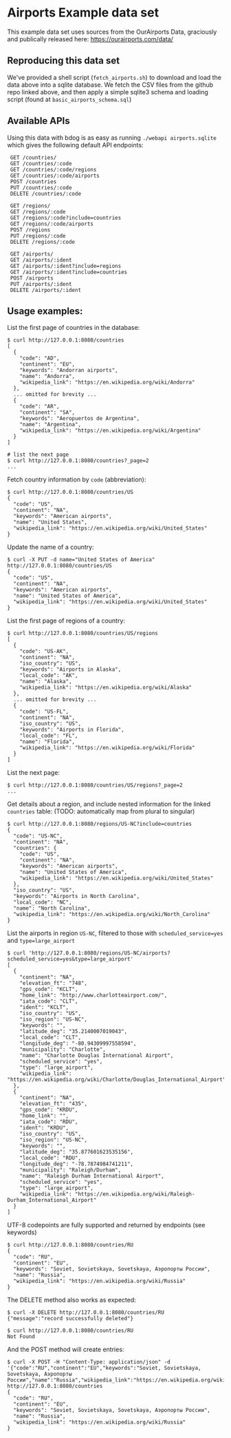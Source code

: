 # Airports Example data set

This example data set uses sources from the OurAirports Data, graciously and publically released here: https://ourairports.com/data/

## Reproducing this data set

We've provided a shell script (`fetch_airports.sh`) to download and load the data above into a sqlite database. We fetch the CSV files from the github repo linked above, and then apply a simple sqlite3 schema and loading script (found at `basic_airports_schema.sql`)

## Available APIs

Using this data with bdog is as easy as running `./webapi airports.sqlite` which gives the following default API endpoints:

     GET /countries/
     GET /countries/:code
     GET /countries/:code/regions
     GET /countries/:code/airports
     POST /countries
     PUT /countries/:code
     DELETE /countries/:code

     GET /regions/
     GET /regions/:code
     GET /regions/:code?include=countries
     GET /regions/:code/airports
     POST /regions
     PUT /regions/:code
     DELETE /regions/:code

     GET /airports/
     GET /airports/:ident
     GET /airports/:ident?include=regions
     GET /airports/:ident?include=countries
     POST /airports
     PUT /airports/:ident
     DELETE /airports/:ident

## Usage examples:

List the first page of countries in the database:

    $ curl http://127.0.0.1:8080/countries
    [
      {
        "code": "AD",
        "continent": "EU",
        "keywords": "Andorran airports",
        "name": "Andorra",
        "wikipedia_link": "https://en.wikipedia.org/wiki/Andorra"
      },
      ... omitted for brevity ...
      {
        "code": "AR",
        "continent": "SA",
        "keywords": "Aeropuertos de Argentina",
        "name": "Argentina",
        "wikipedia_link": "https://en.wikipedia.org/wiki/Argentina"
      }
    ]

    # list the next page
    $ curl http://127.0.0.1:8080/countries?_page=2
    ...

Fetch country information by `code` (abbreviation):

    $ curl http://127.0.0.1:8080/countries/US
    {
      "code": "US",
      "continent": "NA",
      "keywords": "American airports",
      "name": "United States",
      "wikipedia_link": "https://en.wikipedia.org/wiki/United_States"
    }

Update the name of a country:

    $ curl -X PUT -d name="United States of America" http://127.0.0.1:8080/countries/US
    {
      "code": "US",
      "continent": "NA",
      "keywords": "American airports",
      "name": "United States of America",
      "wikipedia_link": "https://en.wikipedia.org/wiki/United_States"
    }

List the first page of regions of a country:

    $ curl http://127.0.0.1:8080/countries/US/regions
    [
      {
        "code": "US-AK",
        "continent": "NA",
        "iso_country": "US",
        "keywords": "Airports in Alaska",
        "local_code": "AK",
        "name": "Alaska",
        "wikipedia_link": "https://en.wikipedia.org/wiki/Alaska"
      },
      ... omitted for brevity ...
      {
        "code": "US-FL",
        "continent": "NA",
        "iso_country": "US",
        "keywords": "Airports in Florida",
        "local_code": "FL",
        "name": "Florida",
        "wikipedia_link": "https://en.wikipedia.org/wiki/Florida"
      }
    ]

List the next page:

    $ curl http://127.0.0.1:8080/countries/US/regions?_page=2
    ...

Get details about a region, and include nested information for the linked `countries` table: (TODO: automatically map from plural to singular)

    $ curl http://127.0.0.1:8080/regions/US-NC?include=countries
    {
      "code": "US-NC",
      "continent": "NA",
      "countries": {
        "code": "US",
        "continent": "NA",
        "keywords": "American airports",
        "name": "United States of America",
        "wikipedia_link": "https://en.wikipedia.org/wiki/United_States"
      },
      "iso_country": "US",
      "keywords": "Airports in North Carolina",
      "local_code": "NC",
      "name": "North Carolina",
      "wikipedia_link": "https://en.wikipedia.org/wiki/North_Carolina"
    }

List the airports in region `US-NC`, filtered to those with `scheduled_service=yes` and `type=large_airport`

    $ curl 'http://127.0.0.1:8080/regions/US-NC/airports?scheduled_service=yes&type=large_airport'
    [
      {
        "continent": "NA",
        "elevation_ft": "748",
        "gps_code": "KCLT",
        "home_link": "http://www.charlotteairport.com/",
        "iata_code": "CLT",
        "ident": "KCLT",
        "iso_country": "US",
        "iso_region": "US-NC",
        "keywords": "",
        "latitude_deg": "35.2140007019043",
        "local_code": "CLT",
        "longitude_deg": "-80.94309997558594",
        "municipality": "Charlotte",
        "name": "Charlotte Douglas International Airport",
        "scheduled_service": "yes",
        "type": "large_airport",
        "wikipedia_link": "https://en.wikipedia.org/wiki/Charlotte/Douglas_International_Airport"
      },
      {
        "continent": "NA",
        "elevation_ft": "435",
        "gps_code": "KRDU",
        "home_link": "",
        "iata_code": "RDU",
        "ident": "KRDU",
        "iso_country": "US",
        "iso_region": "US-NC",
        "keywords": "",
        "latitude_deg": "35.877601623535156",
        "local_code": "RDU",
        "longitude_deg": "-78.7874984741211",
        "municipality": "Raleigh/Durham",
        "name": "Raleigh Durham International Airport",
        "scheduled_service": "yes",
        "type": "large_airport",
        "wikipedia_link": "https://en.wikipedia.org/wiki/Raleigh-Durham_International_Airport"
      }
    ]

UTF-8 codepoints are fully supported and returned by endpoints (see keywords)

    $ curl http://127.0.0.1:8080/countries/RU
    {
      "code": "RU",
      "continent": "EU",
      "keywords": "Soviet, Sovietskaya, Sovetskaya, Аэропорты России",
      "name": "Russia",
      "wikipedia_link": "https://en.wikipedia.org/wiki/Russia"
    }

The DELETE method also works as expected:

    $ curl -X DELETE http://127.0.0.1:8080/countries/RU
    {"message":"record successfully deleted"}

    $ curl http://127.0.0.1:8080/countries/RU
    Not Found

And the POST method will create entries:

    $ curl -X POST -H "Content-Type: application/json" -d '{"code":"RU","continent":"EU","keywords":"Soviet, Sovietskaya, Sovetskaya, Аэропорты России","name":"Russia","wikipedia_link":"https://en.wikipedia.org/wiki/Russia"}' http://127.0.0.1:8080/countries
    {
      "code": "RU",
      "continent": "EU",
      "keywords": "Soviet, Sovietskaya, Sovetskaya, Аэропорты России",
      "name": "Russia",
      "wikipedia_link": "https://en.wikipedia.org/wiki/Russia"
    }

